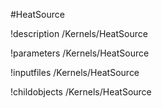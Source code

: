 <!-- MOOSE Object Documentation Stub: Remove this when content is added. -->
#HeatSource

!description /Kernels/HeatSource

!parameters /Kernels/HeatSource

!inputfiles /Kernels/HeatSource

!childobjects /Kernels/HeatSource
